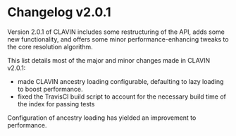 # Changelog v2.0.1

Version 2.0.1 of CLAVIN includes some restructuring of the API, adds some new functionality, and offers some minor performance-enhancing tweaks to the core resolution algorithm.

This list details most of the major and minor changes made in CLAVIN v2.0.1:

- made CLAVIN ancestry loading configurable, defaulting to lazy loading to boost performance.
- fixed the TravisCI build script to account for the necessary build time of the index for passing tests 

Configuration of ancestry loading has yielded an improvement to performance.
